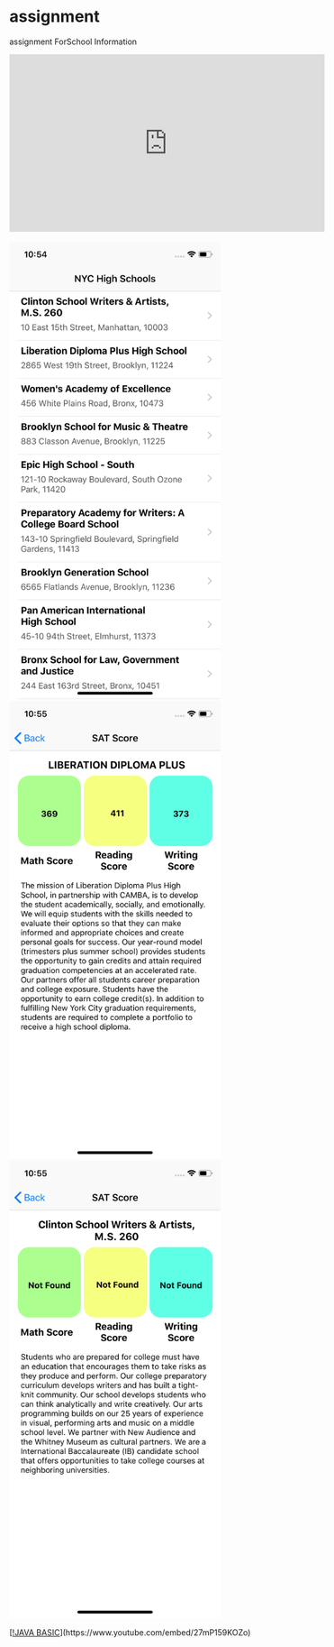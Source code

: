 # assignment
assignment ForSchool Information

<iframe width="560" height="315" src="https://www.youtube.com/embed/27mP159KOZo" frameborder="0" allow="accelerometer; autoplay; encrypted-media; gyroscope; picture-in-picture" allowfullscreen></iframe>

<img src="https://github.com/rohit11/assignment/blob/master/Simulator%20Screen%20Shot%20-%20iPhone%20Xs%20-%202019-10-13%20at%2010.54.58.png" width="375" height = "812"> <img src="https://github.com/rohit11/assignment/blob/master/Simulator%20Screen%20Shot%20-%20iPhone%20Xs%20-%202019-10-13%20at%2010.55.01.png" width="375" height = "812">
<img src="https://github.com/rohit11/assignment/blob/master/Simulator%20Screen%20Shot%20-%20iPhone%20Xs%20-%202019-10-13%20at%2010.55.06.png" width="375" height = "812"> <br>

[[!JAVA BASIC](https://github.com/rohit11/assignment/blob/master/Simulator%20Screen%20Shot%20-%20iPhone%20Xs%20-%202019-10-13%20at%2010.54.58.png")](https://www.youtube.com/embed/27mP159KOZo)

